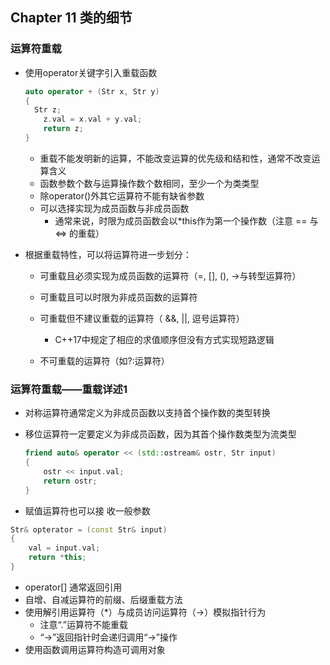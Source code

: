## Chapter 11 类的细节

### 运算符重载

- 使用operator关键字引入重载函数

  ```c++
  auto operator + (Str x, Str y)
  {
  	Str z;
      z.val = x.val + y.val;
      return z;
  }
  ```

  - 重载不能发明新的运算，不能改变运算的优先级和结和性，通常不改变运算含义
  - 函数参数个数与运算操作数个数相同，至少一个为类类型
  - 除operator()外其它运算符不能有缺省参数
  - 可以选择实现为成员函数与非成员函数
    - 通常来说，时限为成员函数会以*this作为第一个操作数（注意 == 与 <=> 的重载）

- 根据重载特性，可以将运算符进一步划分：

  - 可重载且必须实现为成员函数的运算符（=, [], (), ->与转型运算符）
  - 可重载且可以时限为非成员函数的运算符
  - 可重载但不建议重载的运算符（ &&, ||, 逗号运算符）
    - C++17中规定了相应的求值顺序但没有方式实现短路逻辑

  - 不可重载的运算符（如?:运算符）


### 运算符重载——重载详述1

- 对称运算符通常定义为非成员函数以支持首个操作数的类型转换

- 移位运算符一定要定义为非成员函数，因为其首个操作数类型为流类型

  ```c++
  friend auto& operator << (std::ostream& ostr, Str input)
  {
      ostr << input.val;
      return ostr;
  }
  ```

- 赋值运算符也可以接  收一般参数

```c++
Str& opterator = (const Str& input)
{
    val = input.val;
    return *this;
}
```



- operator[] 通常返回引用
- 自增、自减运算符的前缀、后缀重载方法
- 使用解引用运算符（*）与成员访问运算符（->）模拟指针行为
  - 注意“.”运算符不能重载
  - “->”返回指针时会递归调用“->”操作
- 使用函数调用运算符构造可调用对象





